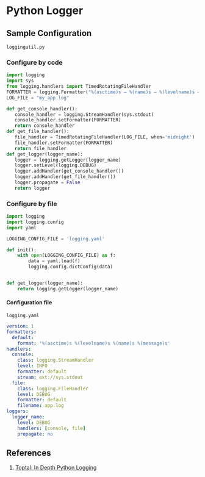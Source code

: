 # Python Logger

## Sample Configuration

`loggingutil.py`

### Configure by code

```python
import logging
import sys
from logging.handlers import TimedRotatingFileHandler
FORMATTER = logging.Formatter("%(asctime)s — %(name)s — %(levelname)s — %(message)s")
LOG_FILE = "my_app.log"

def get_console_handler():
   console_handler = logging.StreamHandler(sys.stdout)
   console_handler.setFormatter(FORMATTER)
   return console_handler
def get_file_handler():
   file_handler = TimedRotatingFileHandler(LOG_FILE, when='midnight')
   file_handler.setFormatter(FORMATTER)
   return file_handler
def get_logger(logger_name):
   logger = logging.getLogger(logger_name)
   logger.setLevel(logging.DEBUG)
   logger.addHandler(get_console_handler())
   logger.addHandler(get_file_handler())
   logger.propagate = False
   return logger
```

### Configure by file

```python
import logging
import logging.config
import yaml

LOGGING_CONFIG_FILE = 'logging.yaml'

def init():
    with open(LOGGING_CONFIG_FILE) as f:
        data = yaml.load(f)
        logging.config.dictConfig(data)


def get_logger(logger_name):
    return logging.getLogger(logger_name)
```

#### Configuration file

`logging.yaml`

```yaml
version: 1
formatters:
  default:
    format: '%(asctime)s %(levelname)s %(name)s %(message)s'
handlers:
  console:
    class: logging.StreamHandler
    level: INFO
    formatter: default
    stream: ext://sys.stdout
  file:
    class: logging.FileHandler
    level: DEBUG
    formatter: default
    filename: app.log
loggers:
  logger_name:
    level: DEBUG
    handlers: [console, file]
    propagate: no

```

## References

1. [Toptal: In Depth Python Logging](https://www.toptal.com/python/in-depth-python-logging)

